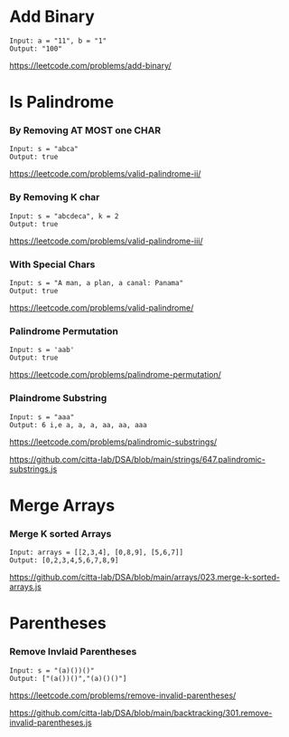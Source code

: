 # Add Binary 
```
Input: a = "11", b = "1"
Output: "100"
```
https://leetcode.com/problems/add-binary/




# Is Palindrome 
### By Removing AT MOST one CHAR
```
Input: s = "abca"
Output: true
```
https://leetcode.com/problems/valid-palindrome-ii/

### By Removing K char
```
Input: s = "abcdeca", k = 2
Output: true
```
https://leetcode.com/problems/valid-palindrome-iii/

### With Special Chars 
```
Input: s = "A man, a plan, a canal: Panama"
Output: true
```
https://leetcode.com/problems/valid-palindrome/

### Palindrome Permutation
```
Input: s = 'aab'
Output: true
```
https://leetcode.com/problems/palindrome-permutation/

### Plaindrome Substring 
```
Input: s = "aaa"
Output: 6 i,e a, a, a, aa, aa, aaa
```
https://leetcode.com/problems/palindromic-substrings/

https://github.com/citta-lab/DSA/blob/main/strings/647.palindromic-substrings.js 



# Merge Arrays 
### Merge K sorted Arrays
```
Input: arrays = [[2,3,4], [0,8,9], [5,6,7]]
Output: [0,2,3,4,5,6,7,8,9]
```
https://github.com/citta-lab/DSA/blob/main/arrays/023.merge-k-sorted-arrays.js




# Parentheses
### Remove Invlaid Parentheses
```
Input: s = "(a)())()"
Output: ["(a())()","(a)()()"]
```
https://leetcode.com/problems/remove-invalid-parentheses/ 

https://github.com/citta-lab/DSA/blob/main/backtracking/301.remove-invalid-parentheses.js 





